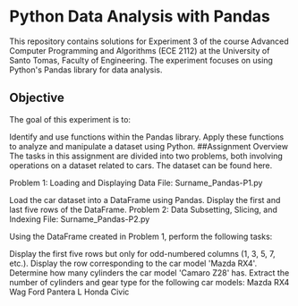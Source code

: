 # Python Data Analysis with Pandas
This repository contains solutions for Experiment 3 of the course Advanced Computer Programming and Algorithms (ECE 2112) at the University of Santo Tomas, Faculty of Engineering. The experiment focuses on using Python's Pandas library for data analysis.

## Objective
The goal of this experiment is to:

Identify and use functions within the Pandas library.
Apply these functions to analyze and manipulate a dataset using Python.
##Assignment Overview
The tasks in this assignment are divided into two problems, both involving operations on a dataset related to cars. The dataset can be found here.

Problem 1: Loading and Displaying Data
File: Surname_Pandas-P1.py

Load the car dataset into a DataFrame using Pandas.
Display the first and last five rows of the DataFrame.
Problem 2: Data Subsetting, Slicing, and Indexing
File: Surname_Pandas-P2.py

Using the DataFrame created in Problem 1, perform the following tasks:

Display the first five rows but only for odd-numbered columns (1, 3, 5, 7, etc.).
Display the row corresponding to the car model 'Mazda RX4'.
Determine how many cylinders the car model 'Camaro Z28' has.
Extract the number of cylinders and gear type for the following car models:
Mazda RX4 Wag
Ford Pantera L
Honda Civic
